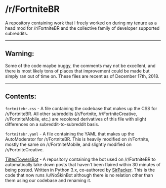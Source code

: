 # /r/FortniteBR
A repository containing work that I freely worked on during my tenure as a head mod for /r/FortniteBR and the collective family of developer supported subreddits.

---

## Warning:
Some of the code maybe buggy, the comments may not be excellent, and there is most likely tons of places that improvement could be made but simply ran out of time on. These files are recent as of December 17th, 2018.

---

## Contents:
`fortnitebr.css` - A file containing the codebase that makes up the CSS for /r/FortniteBR. All other subreddits (/r/Fortnite, /r/FortniteCreative, /r/FortniteMobile, etc.) are recolored derivatives of this file with slight differences on a subreddit-to-subreddit basis.

`fortnitebr.yaml` - A file containing the YAML that makes up the AutoModerator for /r/FortniteBR. This is heavily modified on /r/Fortnite, mostly the same on /r/FortniteMobile, and slightly modified on /r/FortniteCreative.

[TiltedTowersBot](https://github.com/Snaacky/TiltedTowersBot) - A repository containing the bot used on /r/FortniteBR to automatically take down posts that haven't been flaired within 30 minutes of being posted. Written in Python 3.x, co-authored by [SirPacker](https://github.com/SirPacker). This is the code that now runs /u/NoSkinBot although there is no relation other than them using our codebase and renaming it.
